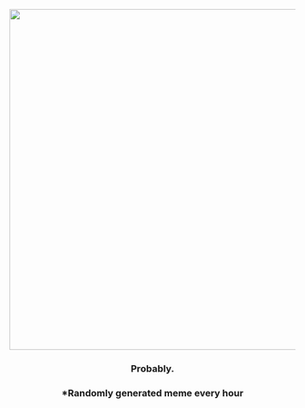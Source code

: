 <p align="center">
        <img src="https://i.redd.it/lljtq6po65w81.jpg" width="600" height="600">
        </p>
        <h3 align="center">Probably.</h3>
        <h3 align="center">*Randomly generated meme every hour</h3>
    
